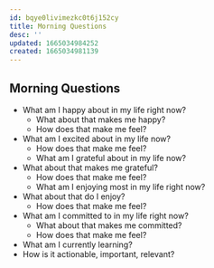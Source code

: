 ```yaml
---
id: bqye0livimezkc0t6j152cy
title: Morning Questions
desc: ''
updated: 1665034984252
created: 1665034981139
---
```



## Morning Questions
- What am I happy about in my life right now?
  - What about that makes me happy?
  - How does that make me feel?
- What am I excited about in my life now?
  - How does that make me feel?
  - What am I grateful about in my life now?
- What about that makes me grateful?
  - How does that make me feel?
  - What am I enjoying most in my life right now?
- What about that do I enjoy?
  - How does that make me feel?
- What am I committed to in my life right now?
  - What about that makes me committed?
  - How does that make me feel?
- What am I currently learning?
- How is it actionable, important, relevant?